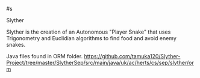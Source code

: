 #s

Slyther

Slyther is the creation of an Autonomous "Player Snake" that uses Trigonometry and Euclidian algorithms to find food and avoid enemy snakes.

Java files found in ORM folder.
https://github.com/tamuka120/Slyther-Project/tree/master/SlytherSep/src/main/java/uk/ac/herts/cs/sep/slyther/orm
